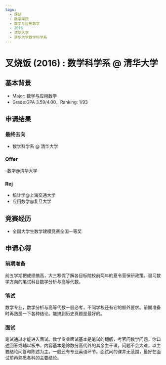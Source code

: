 ```yaml
---
tags:
  - 保研
  - 数学学院
  - 数学与应用数学
  - 2016
  - 清华大学
  - 清华大学数学科学系
---
```


# 叉烧饭 (2016) : 数学科学系 @ 清华大学

## 基本背景

- Major: 数学与应用数学
- Grade:GPA 3.59/4.00，Ranking: 1/93

## 申请结果
### 最终去向

- 数学科学系 @ 清华大学

### Offer

-数学@清华大学

### Rej

- 统计学@上海交通大学
- 应用数学@复旦大学


## 竞赛经历

- 全国大学生数学建模竞赛全国一等奖


## 申请心得

### **前期准备**

前五学期把成绩搞高，大三寒假了解各目标院校前两年的夏令营保研政策。温习数学方向的笔试科目数学分析与高等代数。

### **笔试**

数学专业，数学分析与高等代数一般必考，不同学校还有它的额外要求。前期准备时再熟悉一下各种结论。能搞到历史真题是最好的。

### **面试**

笔试通过才能进入面试。数学专业面试基本是笔试的翻版，考官问数学问题，你口述回答或辅以板书，内容基本是除数分高代外的其余主干课，问题不会太难，以主要结论问答和陈述为主。一般还有专业英语环节。面试问的课并无范围，最好在面试前再熟悉各科的主要结论。
